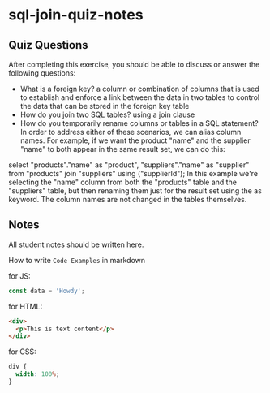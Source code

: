 # sql-join-quiz-notes

## Quiz Questions

After completing this exercise, you should be able to discuss or answer the following questions:

- What is a foreign key?
  a column or combination of columns that is used to establish and enforce a link between the data in two tables to control the data that can be stored in the foreign key table
- How do you join two SQL tables?
  using a join clause
- How do you temporarily rename columns or tables in a SQL statement?
  In order to address either of these scenarios, we can alias column names. For example, if we want the product "name" and the supplier "name" to both appear in the same result set, we can do this:

select "products"."name" as "product",
"suppliers"."name" as "supplier"
from "products"
join "suppliers" using ("supplierId");
In this example we're selecting the "name" column from both the "products" table and the "suppliers" table, but then renaming them just for the result set using the as keyword. The column names are not changed in the tables themselves.

## Notes

All student notes should be written here.

How to write `Code Examples` in markdown

for JS:

```javascript
const data = 'Howdy';
```

for HTML:

```html
<div>
  <p>This is text content</p>
</div>
```

for CSS:

```css
div {
  width: 100%;
}
```
